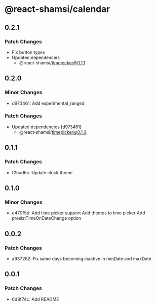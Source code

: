 # @react-shamsi/calendar

## 0.2.1

### Patch Changes

- Fix button types
- Updated dependencies
  - @react-shamsi/timepicker@0.1.1

## 0.2.0

### Minor Changes

- d973461: Add experimental_ranged

### Patch Changes

- Updated dependencies [d973461]
  - @react-shamsi/timepicker@0.1.0

## 0.1.1

### Patch Changes

- f25ad6c: Update clock theme

## 0.1.0

### Minor Changes

- e470f5d: Add time picker support
  Add themes to time picker
  Add presistTimeOnDateChange option

## 0.0.2

### Patch Changes

- a937282: Fix same days becoming inactive in minDate and maxDate

## 0.0.1

### Patch Changes

- 6d8f74c: Add README
